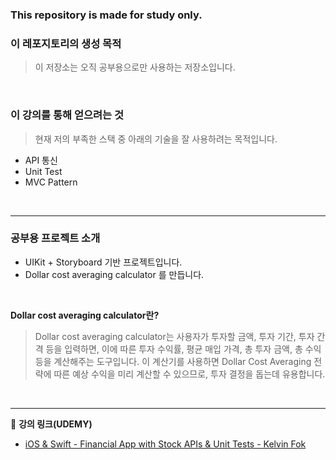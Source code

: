 ### **This repository is made for study only.**

### **이 레포지토리의 생성 목적**
> 이 저장소는 오직 공부용으로만 사용하는 저장소입니다.

<br>

### **이 강의를 통해 얻으려는 것**
> 현재 저의 부족한 스택 중 아래의 기술을 잘 사용하려는 목적입니다.
- API 통신 
- Unit Test 
- MVC Pattern

<br>

---

### **공부용 프로젝트 소개**
- UIKit + Storyboard 기반 프로젝트입니다.
- Dollar cost averaging calculator 를 만듭니다.

<br>

**Dollar cost averaging calculator란?**
> Dollar cost averaging calculator는 사용자가 투자할 금액, 투자 기간, 투자 간격 등을 입력하면, 이에 따른 투자 수익률, 평균 매입 가격, 총 투자 금액, 총 수익 등을 계산해주는 도구입니다. 이 계산기를 사용하면 Dollar Cost Averaging 전략에 따른 예상 수익을 미리 계산할 수 있으므로, 투자 결정을 돕는데 유용합니다.

<br>

---

🔗 **강의 링크(UDEMY)**   
<a href="https://www.udemy.com/course/ios-14-swift-5-financial-app-with-stock-apis-unit-tests/">
- iOS & Swift - Financial App with Stock APIs & Unit Tests - Kelvin Fok
</a>

